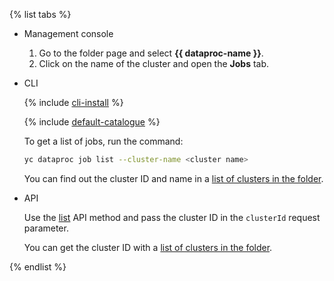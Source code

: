 {% list tabs %}

- Management console

   1. Go to the folder page and select **{{ dataproc-name }}**.
   1. Click on the name of the cluster and open the **Jobs** tab.

- CLI

   {% include [cli-install](../cli-install.md) %}

   {% include [default-catalogue](../default-catalogue.md) %}

   To get a list of jobs, run the command:

   ```bash
   yc dataproc job list --cluster-name <cluster name>
   ```

   You can find out the cluster ID and name in a [list of clusters in the folder](../../data-proc/operations/cluster-list.md#list).

- API

   Use the [list](../../data-proc/api-ref/Job/list) API method and pass the cluster ID in the `clusterId` request parameter.

   You can get the cluster ID with a [list of clusters in the folder](../../data-proc/operations/cluster-list.md#list).

{% endlist %}
